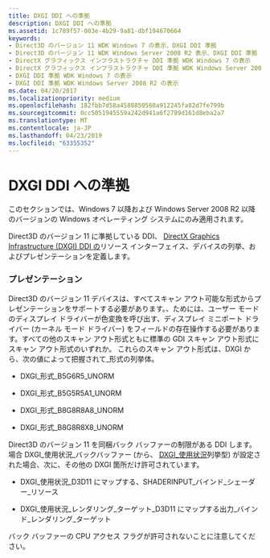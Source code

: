 ```yaml
---
title: DXGI DDI への準拠
description: DXGI DDI への準拠
ms.assetid: 1c789f57-003e-4b29-9a81-dbf194670664
keywords:
- Direct3D のバージョン 11 WDK Windows 7 の表示、DXGI DDI 準拠
- Direct3D のバージョン 11 WDK Windows Server 2008 R2 表示、DXGI DDI 準拠
- DirectX グラフィックス インフラストラクチャ DDI 準拠 WDK Windows 7 の表示
- DirectX グラフィックス インフラストラクチャ DDI 準拠 WDK Windows Server 2008 R2 の表示
- DXGI DDI 準拠 WDK Windows 7 の表示
- DXGI DDI 準拠 WDK Windows Server 2008 R2 の表示
ms.date: 04/20/2017
ms.localizationpriority: medium
ms.openlocfilehash: 182fbb7d58a4588850560a912245fa82d7fe799b
ms.sourcegitcommit: 0cc5051945559a242d941a6f2799d161d8eba2a7
ms.translationtype: MT
ms.contentlocale: ja-JP
ms.lasthandoff: 04/23/2019
ms.locfileid: "63355352"
---
```

# <a name="conforming-to-the-dxgi-ddi"></a>DXGI DDI への準拠


このセクションでは、Windows 7 以降および Windows Server 2008 R2 以降のバージョンの Windows オペレーティング システムにのみ適用されます。

Direct3D のバージョン 11 に準拠している DDI、 [DirectX Graphics Infrastructure (DXGI) DDI の](directx-graphics-infrastructure-ddi.md)リソース インターフェイス、デバイスの列挙、およびプレゼンテーションを定義します。

### <a name="span-idpresentationspanspan-idpresentationspanpresentation"></a><span id="presentation"></span><span id="PRESENTATION"></span>プレゼンテーション

Direct3D のバージョン 11 デバイスは、すべてスキャン アウト可能な形式からプレゼンテーションをサポートする必要があります。、ためには、ユーザー モードのディスプレイ ドライバーが色変換を呼び出す、ディスプレイ ミニポート ドライバー (カーネル モード ドライバー) をフィールドの存在操作する必要があります。すべての他のスキャン アウト形式ともに標準の GDI スキャン アウト形式にスキャン アウト形式のいずれか。 これらのスキャン アウト形式は、DXGI から、次の値によって把握されて\_形式の列挙体。

-   DXGI\_形式\_B5G6R5\_UNORM

-   DXGI\_形式\_B5G5R5A1\_UNORM

-   DXGI\_形式\_B8G8R8A8\_UNORM

-   DXGI\_形式\_B8G8R8X8\_UNORM

Direct3D のバージョン 11 を同梱バック バッファーの制限がある DDI します。 場合 DXGI\_使用状況\_バックバッファー (から、 [DXGI\_使用状況](https://go.microsoft.com/fwlink/p/?linkid=122799)列挙型) が設定された場合、次に、その他の DXGI 箇所だけ許可されています。

-   DXGI\_使用状況\_D3D11 にマップする、SHADERINPUT\_バインド\_シェーダー\_リソース

-   DXGI\_使用状況\_レンダリング\_ターゲット\_D3D11 にマップする出力\_バインド\_レンダリング\_ターゲット

バック バッファーの CPU アクセス フラグが許可されないことに注意してください。

 

 






